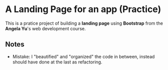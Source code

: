 # A Landing Page for an app (Practice)
This is a pratice project of building a **landing page** using **Bootstrap** from the **Angela Yu**'s web development course. 
## Notes
+ Mistake: I "beautified" and "organized" the code in between, instead should have done at the last as refactoring. 
